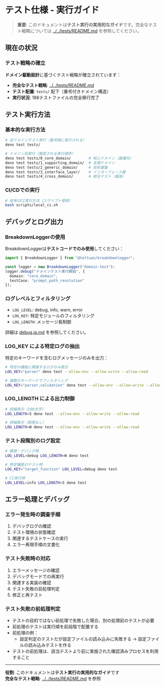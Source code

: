 # テスト仕様 - 実行ガイド

> **重要**: このドキュメントは**テスト実行の実用的なガイド**です。完全なテスト戦略については [../../tests/README.md](../../tests/README.md) を参照してください。

## 現在の状況

### テスト戦略の確立

**ドメイン駆動設計**に基づくテスト戦略が確立されています：

- **完全なテスト戦略**: [../../tests/README.md](../../tests/README.md)
- **テスト配置**: `tests/` 配下（番号付きドメイン構造）
- **実行状況**: 188テストファイルの完全移行完了

## テスト実行方法

### 基本的な実行方法

```bash
# 全ドメインテスト実行（番号順に実行される）
deno test tests/

# ドメイン別実行（推奨される実行順序）
deno test tests/0_core_domain/        # 核心ドメイン（最優先）
deno test tests/1_supporting_domain/  # 支援ドメイン
deno test tests/2_generic_domain/     # 技術基盤
deno test tests/3_interface_layer/    # インターフェース層
deno test tests/4_cross_domain/       # 統合テスト（最後）
```

### CI/CDでの実行

```bash
# 従来のCI実行方法（スクリプト使用）
bash scripts/local_ci.sh
```

## デバッグとログ出力

### BreakdownLoggerの使用

BreakdownLoggerは**テストコードでのみ使用**してください：

```typescript
import { BreakdownLogger } from "@tettuan/breakdownlogger";

const logger = new BreakdownLogger("domain-test");
logger.debug("ドメインテスト実行開始", { 
  domain: "core_domain",
  testCase: "prompt_path_resolution" 
});
```

### ログレベルとフィルタリング

- `LOG_LEVEL`: debug, info, warn, error
- `LOG_KEY`: 特定モジュールのフィルタリング
- `LOG_LENGTH`: メッセージ長制御

詳細は [debug.ja.md](./debug.ja.md) を参照してください。

### LOG_KEY による特定ログの抽出

特定のキーワードを含むログメッセージのみを出力：

```bash
# 特定の機能に関連するログのみ表示
LOG_KEY="parser" deno test --allow-env --allow-write --allow-read

# 複数のキーワードでフィルタリング
LOG_KEY="parser,validation" deno test --allow-env --allow-write --allow-read
```

### LOG_LENGTH による出力制御

```bash
# 短縮表示（100文字）
LOG_LENGTH=S deno test --allow-env --allow-write --allow-read

# 詳細表示（制限なし）
LOG_LENGTH=W deno test --allow-env --allow-write --allow-read
```

### テスト段階別のログ設定

```bash
# 開発・デバッグ時
LOG_LEVEL=debug LOG_LENGTH=W deno test

# 特定機能のテスト時
LOG_KEY="target_function" LOG_LEVEL=debug deno test

# CI実行時
LOG_LEVEL=info LOG_LENGTH=S deno test
```

## エラー処理とデバッグ

### エラー発生時の調査手順

1. デバッグログの確認
2. テスト環境の状態確認
3. 関連するテストケースの実行
4. エラー再現手順の文書化

### テスト失敗時の対応

1. エラーメッセージの確認
2. デバッグモードでの再実行
3. 関連する実装の確認
4. テスト失敗の前処理判定
5. 修正と再テスト

### テスト失敗の前処理判定

- テストの目的ではない前処理で失敗した場合、別の処理前のテストが必要
- 前処理のテストは実行順を前段階で配置する
- 前処理の例：
  - 設定判定のテストだが設定ファイルの読み込みに失敗する
    → 設定ファイルの読み込みテストを作る
- テストの前処理は、該当テストより前に実施された確認済みプロセスを利用すること

---

**役割**: このドキュメントは**テスト実行の実用的なガイド**です  
**完全なテスト戦略**: [../../tests/README.md](../../tests/README.md) を参照
